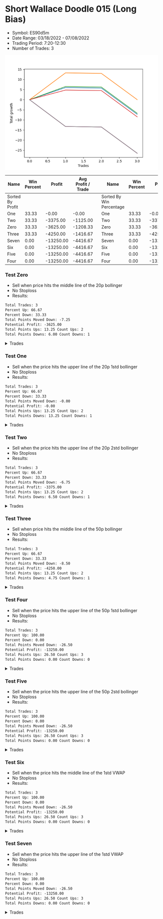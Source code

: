 # Short Wallace Doodle 015 (Long Bias)
- Symbol: ES90d5m
- Date Range: 03/18/2022 - 07/08/2022
- Trading Period: 7:20-12:30
- Number of Trades: 3

![Plot](ShortWallaceDoodle015ES90d5m(LongBias).png)

| Name | Win Percent | Profit | Avg Profit / Trade |     | Name | Win Percent | Profit | Avg Profit / Trade |
| ---- | ----------- | ------ | ------------------ | --- | ---- | ----------- | ------ | ------------------ |
| Sorted By <br> Profit | | | | | Sorted By <br> Win Percentage ||||
| One | 33.33 | -0.00 | -0.00 |     | One | 33.33 | -0.00 | -0.00 |
| Two | 33.33 | -3375.00 | -1125.00 |     | Two | 33.33 | -3375.00 | -1125.00 |
| Zero | 33.33 | -3625.00 | -1208.33 |     | Zero | 33.33 | -3625.00 | -1208.33 |
| Three | 33.33 | -4250.00 | -1416.67 |     | Three | 33.33 | -4250.00 | -1416.67 |
| Seven | 0.00 | -13250.00 | -4416.67 |     | Seven | 0.00 | -13250.00 | -4416.67 |
| Six | 0.00 | -13250.00 | -4416.67 |     | Six | 0.00 | -13250.00 | -4416.67 |
| Five | 0.00 | -13250.00 | -4416.67 |     | Five | 0.00 | -13250.00 | -4416.67 |
| Four | 0.00 | -13250.00 | -4416.67 |     | Four | 0.00 | -13250.00 | -4416.67 |

### Test Zero
* Sell when price hits the middle line of the 20p bollinger
* No Stoploss
* Results:
```
Total Trades: 3
Percent Up: 66.67
Percent Down: 33.33
Total Points Moved Down: -7.25
Potential Profit: -3625.00
Total Points Ups: 13.25 Count Ups: 2
Total Points Downs: 6.00 Count Downs: 1
```

<details><summary>Trades</summary>

<code>In: 2022-03-24 08:30:00		Out: 2022-03-24 09:25:00		Total Position Time: 55:00		Total Move Down: 6.00		Total to Date: 6.00</code> <br />
<code>In: 2022-05-27 12:10:00		Out: 2022-05-27 12:50:00		Total Position Time: 40:00		Total Move Down: -0.25		Total to Date: 5.75</code> <br />
<code>In: 2022-07-05 11:40:00		Out: 2022-07-05 12:50:00		Total Position Time: 70:00		Total Move Down: -13.00		Total to Date: -7.25</code> <br />


</details>

### Test One
* Sell when the price hits the upper line of the 20p 1std bollinger
* No Stoploss
* Results:
```
Total Trades: 3
Percent Up: 66.67
Percent Down: 33.33
Total Points Moved Down: -0.00
Potential Profit: -0.00
Total Points Ups: 13.25 Count Ups: 2
Total Points Downs: 13.25 Count Downs: 1
```

<details><summary>Trades</summary>

<code>In: 2022-03-24 08:30:00		Out: 2022-03-24 09:34:05		Total Position Time: 64:05		Total Move Down: 13.25		Total to Date: 13.25</code> <br />
<code>In: 2022-05-27 12:10:00		Out: 2022-05-27 12:50:00		Total Position Time: 40:00		Total Move Down: -0.25		Total to Date: 13.00</code> <br />
<code>In: 2022-07-05 11:40:00		Out: 2022-07-05 12:50:00		Total Position Time: 70:00		Total Move Down: -13.00		Total to Date: 0.00</code> <br />


</details>

### Test Two
* Sell when the price hits the upper line of the 20p 2std bollinger
* No Stoploss
* Results:
```
Total Trades: 3
Percent Up: 66.67
Percent Down: 33.33
Total Points Moved Down: -6.75
Potential Profit: -3375.00
Total Points Ups: 13.25 Count Ups: 2
Total Points Downs: 6.50 Count Downs: 1
```

<details><summary>Trades</summary>

<code>In: 2022-03-24 08:30:00		Out: 2022-03-24 11:46:05		Total Position Time: 196:05		Total Move Down: 6.50		Total to Date: 6.50</code> <br />
<code>In: 2022-05-27 12:10:00		Out: 2022-05-27 12:50:00		Total Position Time: 40:00		Total Move Down: -0.25		Total to Date: 6.25</code> <br />
<code>In: 2022-07-05 11:40:00		Out: 2022-07-05 12:50:00		Total Position Time: 70:00		Total Move Down: -13.00		Total to Date: -6.75</code> <br />


</details>

### Test Three
* Sell when price hits the middle line of the 50p bollinger
* No Stoploss
* Results:
```
Total Trades: 3
Percent Up: 66.67
Percent Down: 33.33
Total Points Moved Down: -8.50
Potential Profit: -4250.00
Total Points Ups: 13.25 Count Ups: 2
Total Points Downs: 4.75 Count Downs: 1
```

<details><summary>Trades</summary>

<code>In: 2022-03-24 08:30:00		Out: 2022-03-24 11:45:20		Total Position Time: 195:20		Total Move Down: 4.75		Total to Date: 4.75</code> <br />
<code>In: 2022-05-27 12:10:00		Out: 2022-05-27 12:50:00		Total Position Time: 40:00		Total Move Down: -0.25		Total to Date: 4.50</code> <br />
<code>In: 2022-07-05 11:40:00		Out: 2022-07-05 12:50:00		Total Position Time: 70:00		Total Move Down: -13.00		Total to Date: -8.50</code> <br />


</details>

### Test Four
* Sell when the price hits the upper line of the 50p 1std bollinger
* No Stoploss
* Results:
```
Total Trades: 3
Percent Up: 100.00
Percent Down: 0.00
Total Points Moved Down: -26.50
Potential Profit: -13250.00
Total Points Ups: 26.50 Count Ups: 3
Total Points Downs: 0.00 Count Downs: 0
```

<details><summary>Trades</summary>

<code>In: 2022-03-24 08:30:00		Out: 2022-03-24 12:50:00		Total Position Time: 260:00		Total Move Down: -13.25		Total to Date: -13.25</code> <br />
<code>In: 2022-05-27 12:10:00		Out: 2022-05-27 12:50:00		Total Position Time: 40:00		Total Move Down: -0.25		Total to Date: -13.50</code> <br />
<code>In: 2022-07-05 11:40:00		Out: 2022-07-05 12:50:00		Total Position Time: 70:00		Total Move Down: -13.00		Total to Date: -26.50</code> <br />


</details>

### Test Five
* Sell when the price hits the upper line of the 50p 2std bollinger
* No Stoploss
* Results:
```
Total Trades: 3
Percent Up: 100.00
Percent Down: 0.00
Total Points Moved Down: -26.50
Potential Profit: -13250.00
Total Points Ups: 26.50 Count Ups: 3
Total Points Downs: 0.00 Count Downs: 0
```

<details><summary>Trades</summary>

<code>In: 2022-03-24 08:30:00		Out: 2022-03-24 12:50:00		Total Position Time: 260:00		Total Move Down: -13.25		Total to Date: -13.25</code> <br />
<code>In: 2022-05-27 12:10:00		Out: 2022-05-27 12:50:00		Total Position Time: 40:00		Total Move Down: -0.25		Total to Date: -13.50</code> <br />
<code>In: 2022-07-05 11:40:00		Out: 2022-07-05 12:50:00		Total Position Time: 70:00		Total Move Down: -13.00		Total to Date: -26.50</code> <br />


</details>

### Test Six
* Sell when the price hits the middle line of the 1std VWAP
* No Stoploss
* Results:
```
Total Trades: 3
Percent Up: 100.00
Percent Down: 0.00
Total Points Moved Down: -26.50
Potential Profit: -13250.00
Total Points Ups: 26.50 Count Ups: 3
Total Points Downs: 0.00 Count Downs: 0
```

<details><summary>Trades</summary>

<code>In: 2022-03-24 08:30:00		Out: 2022-03-24 12:50:00		Total Position Time: 260:00		Total Move Down: -13.25		Total to Date: -13.25</code> <br />
<code>In: 2022-05-27 12:10:00		Out: 2022-05-27 12:50:00		Total Position Time: 40:00		Total Move Down: -0.25		Total to Date: -13.50</code> <br />
<code>In: 2022-07-05 11:40:00		Out: 2022-07-05 12:50:00		Total Position Time: 70:00		Total Move Down: -13.00		Total to Date: -26.50</code> <br />


</details>

### Test Seven
* Sell when the price hits the upper line of the 1std VWAP
* No Stoploss
* Results:
```
Total Trades: 3
Percent Up: 100.00
Percent Down: 0.00
Total Points Moved Down: -26.50
Potential Profit: -13250.00
Total Points Ups: 26.50 Count Ups: 3
Total Points Downs: 0.00 Count Downs: 0
```

<details><summary>Trades</summary>

<code>In: 2022-03-24 08:30:00		Out: 2022-03-24 12:50:00		Total Position Time: 260:00		Total Move Down: -13.25		Total to Date: -13.25</code> <br />
<code>In: 2022-05-27 12:10:00		Out: 2022-05-27 12:50:00		Total Position Time: 40:00		Total Move Down: -0.25		Total to Date: -13.50</code> <br />
<code>In: 2022-07-05 11:40:00		Out: 2022-07-05 12:50:00		Total Position Time: 70:00		Total Move Down: -13.00		Total to Date: -26.50</code> <br />


</details>